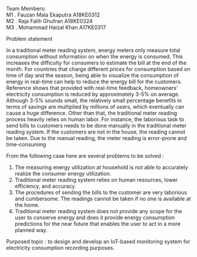 Team Members:<br />
M1 . Fauzan Mala Ekaputra A18KE0312 <br />
M2 . Raja Falih Ghufran A18KE0324 <br />
M3 . Mohammad Haizal Khan A17KE0317 <br />


Problem statement

In a traditional meter reading system, energy meters only measure total consumption without information on when the energy is consumed. This increases the difficulty for consumers to estimate the bill at the end of the month. For countries that charge different prices for consumption based on time of day and the season, being able to visualize the consumption of energy in real-time can help to reduce the energy bill for the customers. Reference shows that provided with real-time feedback, homeowners' electricity consumption is reduced by approximately 3-5% on average. Although 3-5% sounds small, the relatively small percentage benefits in terms of savings are multiplied by millions of users, which eventually can cause a huge difference. Other than that, the traditional meter reading process heavily relies on human labor. For instance, the laborious task to send bills to customers needs to be done manually in the traditional meter reading system. If the customers are not in the house, the reading cannot be taken. Due to the manual reading, the meter reading is error-prone and time-consuming

From the following case here are several problems to be solved :

1. The measuring energy utilization at household is not able to accurately realize the consumer energy utilization. 
2. Traditional meter reading system relies on human resources, lower efficiency, and accuracy.
 3. The procedures of sending the bills to the customer are very laborious and cumbersome. The readings cannot be taken if no one is available at the home.
 4. Traditional meter reading system does not provide any scope for the user to conserve energy and does it provide energy consumption predictions for the near future that enables the user to act in a more planned way.

Purposed topic :
to design and develop an IoT-based monitoring system for electricity consumption recording purposes.


